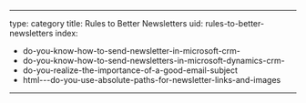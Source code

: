 
---
type: category
title: Rules to Better Newsletters
uid: rules-to-better-newsletters
index:
 - do-you-know-how-to-send-newsletter-in-microsoft-crm-
 - do-you-know-how-to-send-newsletters-in-microsoft-dynamics-crm-
 - do-you-realize-the-importance-of-a-good-email-subject
 - html---do-you-use-absolute-paths-for-newsletter-links-and-images
---



